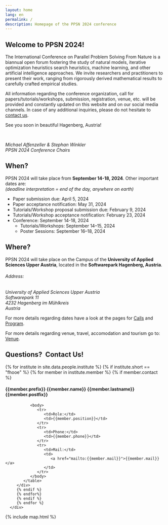 ```yaml
---
layout: home
lang: en
permalink: /
description: Homepage of the PPSN 2024 conference
---
```


<section class="background-light pad" id="welcome">
    <div class="container text-justify">
        <h1>Welcome to PPSN 2024!</h1>
        <div class="row">
            <div class="col-lg-12 col-md-12">
                <p class="text-justify">
                    The International Conference on Parallel Problem Solving From Nature is a biannual open forum fostering the study of natural models, iterative optimization heuristics search heuristics, machine learning, and other artificial intelligence approaches. We invite researchers and practitioners to present their work, ranging from rigorously derived mathematical results to carefully crafted empirical studies.
                </p>
                <p>
                    All information regarding the conference organization, call for papers/tutorials/workshops, submission, registration, venue, etc. will be provided and constantly updated on this website and on our social media channels. In case of any additional inquiries, please do not hesitate to <a href="#contact">contact us</a>.
                </p>
                <p>See you soon in beautiful Hagenberg, Austria!</p>
                <br/>
                <p>                
                    <em>Michael Affenzeller & Stephan Winkler</em><br/>
                    <em>PPSN 2024 Conference Chairs</em>
                </p>                
            </div>
        </div>
    </div>
</section>

<section class="background-primary pad" id="overview">
    <div class="container text-justify">        
        <div class="row">
            <div class="col-lg-6 col-md-12">
                <h2>When?</h2>
                <p class="text-justify">
                    PPSN 2024 will take place from <b>September 14-18, 2024</b>. Other important dates are:<br/><em>(deadline interpretation = end of the day, anywhere on earth)</em>
                </p>
                <ul class="date-list">
                    <li>Paper submission due:           <span>April 5, 2024</span></li>
                    <li>Paper acceptance notification:  <span>May 31, 2024</span></li>
                    <li>Tutorials/Workshop proposal submission due: <span>February 9, 2024</span></li>
                    <li>Tutorials/Workshop acceptance notification: <span>February 23, 2024</span></li>
                    <li>
                        Conference: <span>September 14-18, 2024</span>
                        <ul class="date-list-l2">
                            <li>Tutorials/Workshops: <span>September 14–15, 2024</span></li>
                            <li>Poster Sessions: <span>September 16–18, 2024</span></li>
                        </ul>
                    </li>
                </ul> 
            </div>
            <div class="col-lg-6 col-md-12">
                <h2>Where?</h2>
                <p class="text-justify">
                    PPSN 2024 will take place on the Campus of the <b>University of Applied Sciences Upper Austria</b>, located in the <b>Softwarepark Hagenberg, Austria</b>.
                </p>
                <p>
                    <h6>Address:</h6>
                    <address>
                    University of Applied Sciences Upper Austria<br/>
                    Softwarepark 11<br/>
                    4232 Hagenberg im Mühlkreis<br/>
                    Austria
                    </address>                    
                </p>                             
            </div>
        </div>
        <div class="row">
            <div class="col-lg-6 col-md-12">
                <p>
                    For more details regarding dates have a look at the pages for <a href="{{ site.baseurl }}/calls">Calls</a> and <a href="{{ site.baseurl }}/program">Program</a>.
                </p> 
            </div>
            <div class="col-lg-6 col-md-12">
                <p>
                    For more details regarding venue, travel, accomodation and tourism go to: <a href="{{ site.baseurl }}/venue">Venue</a>.
                </p> 
            </div>
        </div>
    </div>
</section>

<section class="background-primary pad" id="contact">
   <div class="container text-justify">
      <h2>Questions? &nbsp;Contact Us!</h2>
      <div class="row contact-info">
         {% for institute in site.data.people.institute %}
         {% if institute.short == "fhooe" %}
         {% for member in institute.member %}
         {% if member.contact %}
         <div class="col-lg-4 col-md-12">
            <h4>{{member.prefix}} {{member.name}} {{member.lastname}} {{member.postfix}}</h4>
            <table class="contact-table">

               <body>
                  <tr>
                     <td>Role:</td>
                     <td>{{member.position}}</td>
                  </tr>
                  <tr>
                     <td>Phone:</td>
                     <td>{{member.phone}}</td>
                  </tr>
                  <tr>
                     <td>Mail:</td>
                     <td>
                        <a href="mailto:{{member.mail}}">{{member.mail}}</a>
                     </td>
                  </tr>
               </body>
            </table>
         </div>
         {% endif %}
         {% endfor%}
         {% endif %}
         {% endfor %}
      </div>
   </div>
</section>

{% include map.html %}